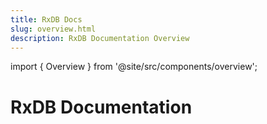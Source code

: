 ```yaml
---
title: RxDB Docs
slug: overview.html
description: RxDB Documentation Overview
---
```



import { Overview } from '@site/src/components/overview';

# RxDB Documentation

<Overview />


